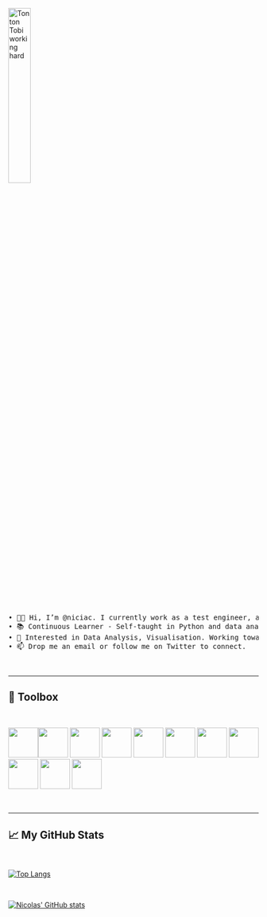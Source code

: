 <!-- ![Tonton Tobi working hard](https://tenor.com/view/tonton-tobi-working-hard-work-typing-gif-12395872.gif) -->

<img 
    style="display: block; 
           margin-left: ;
           margin-right: ;
           width: 30%;"
    src="https://tenor.com/view/tonton-tobi-working-hard-work-typing-gif-12395872.gif" 
    alt="Tonton Tobi working hard">
</img>

<!-- <img 
    style="display: block; 
           margin-left: auto;
           margin-right: auto;
           width: 30%;"
    src="https://tenor.com/view/tonton-tobi-working-hard-work-typing-gif-12395872.gif" 
    alt="Our logo">
</img> -->

&nbsp;

<!-- ### - <img src="https://raw.githubusercontent.com/MartinHeinz/MartinHeinz/master/wave.gif" width="20px" length="20px"> Hi, I’m @niciac. I currently work as a test engineer, analysing image data captured using CMOS image sensors. -->

<pre>• 👋🏼 Hi, I’m @niciac. I currently work as a test engineer, analysing image data captured using CMOS image sensors.
• 📚 Continuous Learner - Self-taught in Python and data analysis tools. Working along Hands on Machine Learning book.
• 👀 Interested in Data Analysis, Visualisation. Working towards data engineering and machine learning methods.
• 📫 Drop me an email or follow me on Twitter to connect.</pre>

&nbsp;

<!-- ![Twitter Social](https://img.shields.io/twitter/url?label=%40niciac27&style=social&url=https%3A%2F%2Ftwitter.com%2Fniciac27) -->

<!-- - 🌱 Over the past year I have been working with Python, mainly for automation and data analysis. I'm now trying to master pandas and matplotlib on my journey to Machine Learning. -->
<!-- <img src="https://cdn.jsdelivr.net/gh/devicons/devicon/icons/linkedin/linkedin-original-wordmark.svg" width=50 height=50 centre=/> -->

___
## 🧰 Toolbox
&nbsp;

<!-- Merging the first two images because on github they don't render as a single line when they are on separate lines -->
<img src="https://cdn.jsdelivr.net/gh/devicons/devicon/icons/python/python-original.svg" height="60px" width="60px"/><img src="https://cdn.jsdelivr.net/gh/devicons/devicon/icons/jupyter/jupyter-original-wordmark.svg" height="60px" width="60px"/>
<img src="https://cdn.jsdelivr.net/gh/devicons/devicon/icons/pandas/pandas-original-wordmark.svg" height="60px" width="60px"/>
<img src="https://cdn.jsdelivr.net/gh/devicons/devicon/icons/numpy/numpy-original.svg" height="60px" width="60px"/>
<img src="https://cdn.jsdelivr.net/gh/devicons/devicon/icons/vscode/vscode-original.svg" height="60px" width="60px"/>
<img src="https://cdn.jsdelivr.net/gh/devicons/devicon/icons/github/github-original.svg" height="60px" width="60px"/>
<img src="https://cdn.jsdelivr.net/gh/devicons/devicon/icons/git/git-original.svg" height="60px" width="60px"/>
<img src="https://cdn.jsdelivr.net/gh/devicons/devicon/icons/matlab/matlab-original.svg" height="60px" width="60px"/>
<img src="https://cdn.jsdelivr.net/gh/devicons/devicon/icons/raspberrypi/raspberrypi-original.svg" height="60px" width="60px" />
<img src="https://cdn.jsdelivr.net/gh/devicons/devicon/icons/cplusplus/cplusplus-original.svg" height="60px" width="60px"/>
<img src="https://cdn.jsdelivr.net/gh/devicons/devicon/icons/c/c-original.svg" height="60px" width="60px"/>

<!-- <img src="https://cdn.jsdelivr.net/gh/devicons/devicon/icons/github/github-original-wordmark.svg" height="60px" width="60px"/> -->
<!-- <img src="https://cdn.jsdelivr.net/gh/devicons/devicon/icons/latex/latex-original.svg" height="60px" width="60px"/> -->

&nbsp;
___

## &#x1f4c8; My GitHub Stats

&nbsp;

[![Top Langs](https://github-readme-stats.vercel.app/api/top-langs/?username=niciac&hide=java,html,css&theme=tokyonight)](https://github.com/niciac/github-readme-stats)

&nbsp;

[![Nicolas' GitHub stats](https://github-readme-stats.vercel.app/api?username=niciac&theme=tokyonight)](https://github.com/niciac/github-readme-stats)




<!---
niciac/niciac is a ✨ special ✨ repository because its `README.md` (this file) appears on your GitHub profile.
You can click the Preview link to take a look at your changes.
--->
